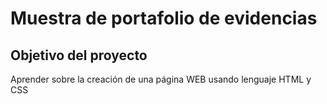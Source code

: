 # Muestra de portafolio de evidencias

## Objetivo del proyecto
Aprender sobre la creación de una página WEB usando lenguaje HTML y CSS